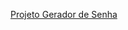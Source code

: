 <a href="https://jersdouglas.github.io/gerador-de-senhas/" target="_blank" rel="noopener noreferrer">Projeto Gerador de Senha</a>
